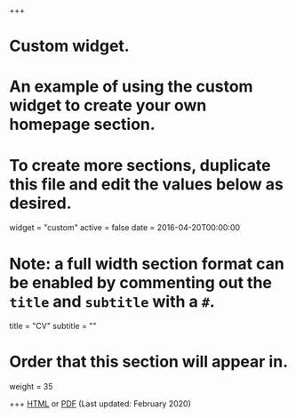 +++
# Custom widget.
# An example of using the custom widget to create your own homepage section.
# To create more sections, duplicate this file and edit the values below as desired.
widget = "custom"
active = false
date = 2016-04-20T00:00:00

# Note: a full width section format can be enabled by commenting out the `title` and `subtitle` with a `#`.
title = "CV"
subtitle = ""

# Order that this section will appear in.
weight = 35

+++
<a href="/cv" target="_blank ">HTML</a> or <a href="/cv/TAIJERONV.pdf" target="_blank ">PDF</a> (Last updated: February 2020)